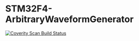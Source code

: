 # STM32F4-ArbitraryWaveformGenerator

<a href="https://scan.coverity.com/projects/stormylamz-stm32f4-arbitrarywaveformgenerator">
  <img alt="Coverity Scan Build Status"
       src="https://scan.coverity.com/projects/18172/badge.svg"/>
</a>
